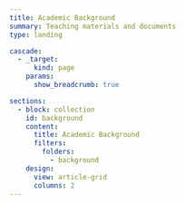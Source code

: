 ```yaml
---
title: Academic Background
summary: Teaching materials and documents
type: landing

cascade:
  - _target:
      kind: page
    params:
      show_breadcrumb: true

sections:
  - block: collection
    id: background
    content:
      title: Academic Background
      filters:
        folders:
          - background
    design:
      view: article-grid
      columns: 2
---
```

